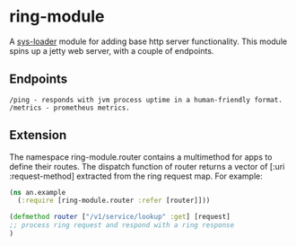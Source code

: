 # ring-module
A [sys-loader](https://github.com/tstout/sys-loader) module for adding base http server functionality. This module spins up a jetty web server, with a couple of endpoints.

## Endpoints
```
/ping - responds with jvm process uptime in a human-friendly format.
/metrics - prometheus metrics.
```

## Extension
The namespace ring-module.router contains a multimethod for apps to define their routes.
The dispatch function of router returns a vector of [:uri :request-method] extracted from the 
ring request map.
   For example: 
   ```clojure
   (ns an.example
     (:require [ring-module.router :refer [router]]))
   
   (defmethod router ["/v1/service/lookup" :get] [request]
   ;; process ring request and respond with a ring response
   )
   ```
